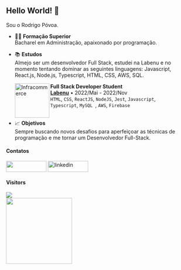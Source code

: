 ## Hello World! 👋
Sou o Rodrigo Póvoa.
  
- 👨‍🎓 <strong> Formação Superior </strong> </br> Bacharel em Administração, apaixonado por programação.


- 📚 <strong> Estudos </strong> </br> Almejo ser um desenvolvedor Full Stack, estudei na Labenu e no momento tentando dominar as seguintes linguagens: Javascript, React.js, Node.js, Typescript, HTML, CSS, AWS, SQL.

    [<img align="left" height="94px" width="94px" alt="Infracommerce" src="https://user-images.githubusercontent.com/73656973/135145144-b8572a6c-b44e-4337-9b83-bde7f21b9327.png"/>](https://www.labenu.com.br/)
    **Full Stack Developer Student** \
    [**Labenu**](https://www.labenu.com.br/) • 2022/Mai - 2022/Nov \
    `HTML`, `CSS`, `ReactJS`, `NodeJS`, `Jest`, `Javascript`, \
    `Typescript`, `MySQL `, `AWS`,  `Firebase` \
    <br/>

- 📈 <strong> Objetivos </strong> </br> Sempre buscando novos desafios para aperfeiçoar as técnicas de programação e me tornar um Desenvolvedor Full-Stack.

#### Contatos

[<img src="https://img.shields.io/badge/Gmail-D14836?style=for-the-badge&logo=gmail&logoColor=white" height="30" width="110" align ="center">](mailto:rodrigobraule10@gmail.com)
<a href="https://www.linkedin.com/in/rodrigo-p%C3%B3voa/" target="blank"><img align="center" src="https://img.shields.io/badge/LinkedIn-0077B5?style=for-the-badge&logo=linkedin&logoColor=white" alt="linkedin" height="30" width="110" /></a>
  
  <h4> Visitors </h4>
  <img src="https://profile-counter.glitch.me/jrpovoa/count.svg">
</div>

<div align="left">
  <a href="https://github.com/jrpovoa">
  <img height="180em" left=0 src="https://github-readme-stats.vercel.app/api?username=jrpovoa&show_icons=true&theme=dark&include_all_commits=true&count_private=true"/>


<!--
**jrpovoa/jrpovoa** is a ✨ _special_ ✨ repository because its `README.md` (this file) appears on your GitHub profile.

Here are some ideas to get you started:

- 🔭 I’m currently working on ...
- 🌱 I’m currently learning ...
- 👯 I’m looking to collaborate on ...
- 🤔 I’m looking for help with ...
- 💬 Ask me about ...
- 📫 How to reach me: ...
- 😄 Pronouns: ...
- ⚡ Fun fact: ...
-->
